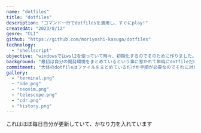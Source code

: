 ```yaml
---
name: "dotfiles"
title: "dotfiles"
description: "コマンド一行でdotfilesを適用し、すぐにplay!"
createdAt: "2023/8/12"
genre: "CLI"
github: "https://github.com/moriyoshi-kasuga/dotfiles"
technology:
  - "shellscript"
objective: "windowsではwsl2を使っていて時々、初期化するのでそのために作りました。"
background: "最初は自分の開発環境をまとめているという事に惹かれて単純にdotfileだけを作っていました。"
commitment: "大体のdotfileはファイルをまとめているだけか手順が必要なのでそれに対して全部makeでできるようにしました"
gallery:
  - "terminal.png"
  - "ide.png"
  - "neovim.png"
  - "telescope.png"
  - "cdr.png"
  - "history.png"
---
```


これはほぼ毎日自分が更新していて、かなり力を入れています
